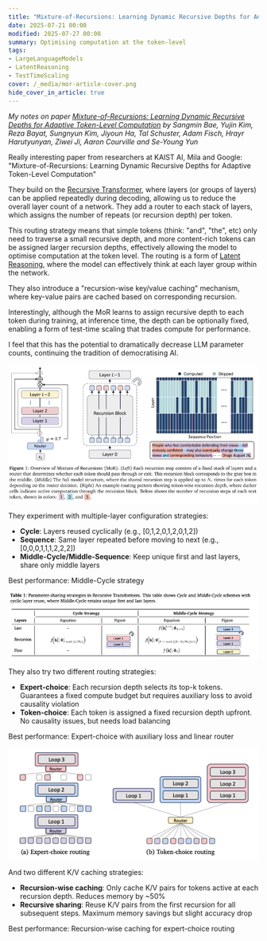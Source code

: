 ```yaml
---
title: "Mixture-of-Recursions: Learning Dynamic Recursive Depths for Adaptive Token-Level Computation"
date: 2025-07-21 00:00
modified: 2025-07-27 00:00
summary: Optimising computation at the token-level
tags:
- LargeLanguageModels
- LatentReasoning
- TestTimeScaling
cover: /_media/mor-article-cover.png
hide_cover_in_article: true
---
```


*My notes on paper [Mixture-of-Recursions: Learning Dynamic Recursive Depths for Adaptive Token-Level Computation](https://arxiv.org/pdf/2507.10524) by Sangmin Bae, Yujin Kim, Reza Bayat, Sungnyun Kim, Jiyoun Ha, Tal Schuster, Adam Fisch, Hrayr Harutyunyan, Ziwei Ji, Aaron Courville and Se-Young Yun*

Really interesting paper from researchers at KAIST AI, Mila and Google: "Mixture-of-Recursions: Learning Dynamic Recursive Depths for Adaptive Token-Level Computation"

They build on the [Recursive Transformer](recursive-transformer.md), where layers (or groups of layers) can be applied repeatedly during decoding, allowing us to reduce the overall layer count of a network. They add a router to each stack of layers, which assigns the number of repeats (or recursion depth) per token.

This routing strategy means that simple tokens (think: "and", "the", etc) only need to traverse a small recursive depth, and more content-rich tokens can be assigned larger recursion depths, effectively allowing the model to optimise computation at the token level. The routing is a form of [Latent Reasoning](latent-reasoning.md), where the model can effectively think at each layer group within the network.

They also introduce a "recursion-wise key/value caching" mechanism, where key-value pairs are cached based on corresponding recursion.

Interestingly, although the MoR learns to assign recursive depth to each token during training, at inference time, the depth can be optionally fixed, enabling a form of test-time scaling that trades compute for performance.

I feel that this has the potential to dramatically decrease LLM parameter counts, continuing the tradition of democratising AI.

![mixture-of-recursions-fig-1.png](../_media/mixture-of-recursions-fig-1.png)

They experiment with multiple-layer configuration strategies:

- **Cycle**: Layers reused cyclically (e.g., [0,1,2,0,1,2,0,1,2])
- **Sequence**: Same layer repeated before moving to next (e.g., [0,0,0,1,1,1,2,2,2])
- **Middle-Cycle/Middle-Sequence**: Keep unique first and last layers, share only middle layers

Best performance: Middle-Cycle strategy

![mor-param-sharing-strategies.png](../_media/mor-param-sharing-strategies.png)

They also try two different routing strategies:

- **Expert-choice**: Each recursion depth selects its top-k tokens. Guarantees a fixed compute budget but requires auxiliary loss to avoid causality violation
- **Token-choice**: Each token is assigned a fixed recursion depth upfront. No causality issues, but needs load balancing

Best performance: Expert-choice with auxiliary loss and linear router

![mor-routing-strategies.png](../_media/mor-routing-strategies.png)

And two different K/V caching strategies:

- **Recursion-wise caching**: Only cache K/V pairs for tokens active at each recursion depth. Reduces memory by ~50%
- **Recursive sharing**: Reuse K/V pairs from the first recursion for all subsequent steps. Maximum memory savings but slight accuracy drop

Best performance: Recursion-wise caching for expert-choice routing